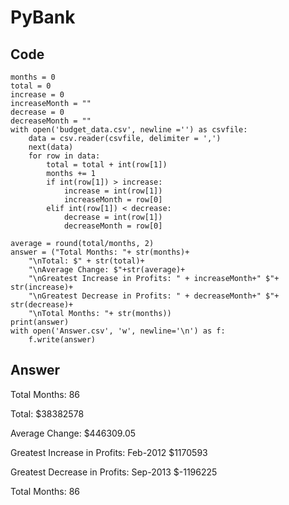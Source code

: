 # PyBank
## Code
``` import csv
months = 0
total = 0
increase = 0
increaseMonth = ""
decrease = 0
decreaseMonth = ""
with open('budget_data.csv', newline ='') as csvfile:
    data = csv.reader(csvfile, delimiter = ',')
    next(data)
    for row in data:
        total = total + int(row[1])
        months += 1
        if int(row[1]) > increase:
            increase = int(row[1])
            increaseMonth = row[0]
        elif int(row[1]) < decrease:
            decrease = int(row[1])
            decreaseMonth = row[0]
        
average = round(total/months, 2)
answer = ("Total Months: "+ str(months)+
    "\nTotal: $" + str(total)+
    "\nAverage Change: $"+str(average)+
    "\nGreatest Increase in Profits: " + increaseMonth+" $"+ str(increase)+
    "\nGreatest Decrease in Profits: " + decreaseMonth+" $"+ str(decrease)+
    "\nTotal Months: "+ str(months))
print(answer)
with open('Answer.csv', 'w', newline='\n') as f:
    f.write(answer)
```
	
## Answer
Total Months: 86

Total: $38382578

Average Change: $446309.05

Greatest Increase in Profits: Feb-2012 $1170593

Greatest Decrease in Profits: Sep-2013 $-1196225

Total Months: 86
